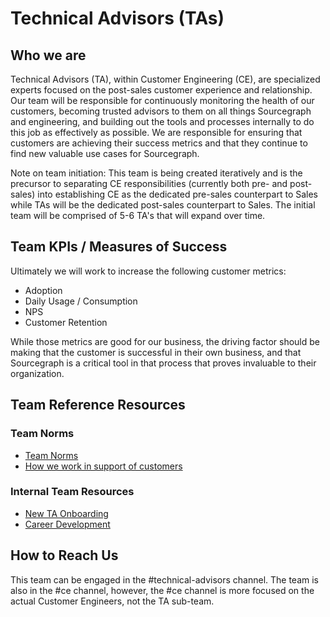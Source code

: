 # Technical Advisors (TAs)

## Who we are

Technical Advisors (TA), within Customer Engineering (CE), are specialized experts focused on the post-sales customer experience and relationship. Our team will be responsible for continuously monitoring the health of our customers, becoming trusted advisors to them on all things Sourcegraph and engineering, and building out the tools and processes internally to do this job as effectively as possible. We are responsible for ensuring that customers are achieving their success metrics and that they continue to find new valuable use cases for Sourcegraph.

Note on team initiation: This team is being created iteratively and is the precursor to separating CE responsibilities (currently both pre- and post-sales) into establishing CE as the dedicated pre-sales counterpart to Sales while TAs will be the dedicated post-sales counterpart to Sales. The initial team will be comprised of 5-6 TA's that will expand over time.

## Team KPIs / Measures of Success

Ultimately we will work to increase the following customer metrics:

- Adoption
- Daily Usage / Consumption
- NPS
- Customer Retention

While those metrics are good for our business, the driving factor should be making that the customer is successful in their own business, and that Sourcegraph is a critical tool in that process that proves invaluable to their organization.

## Team Reference Resources

### Team Norms

- [Team Norms](team-norms.md)
- [How we work in support of customers](working-with-customers.md)

### Internal Team Resources

- [New TA Onboarding](ta-onboarding.md)
- [Career Development](ta-career-development.md)

## How to Reach Us

This team can be engaged in the #technical-advisors channel. The team is also in the #ce channel, however, the #ce channel is more focused on the actual Customer Engineers, not the TA sub-team.
